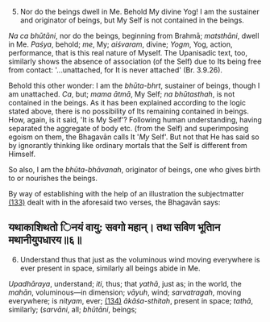 5. Nor do the beings dwell in Me. Behold My divine Yog! I am the sustainer and originator of beings, but My Self is not contained in the beings.

*Na ca bhūtāni*, nor do the beings, beginning from Brahmā; *matsthāni*, dwell in Me. *Paśya*, behold; *me*, My; *aiśvaram*, divine; *Yogm*, Yog, action, performance, that is this real nature of Myself. The Upanisadic text, too, similarly shows the absence of association (of the Self) due to Its being free from contact: '...unattached, for It is never attached' (Br. 3.9.26).

Behold this other wonder: I am the *bhūta-bhrt*, sustainer of beings, though I am unattached. *Ca*, but; *mama ātmā*, My Self; *na bhūtasthah*, is not contained in the beings. As it has been explained according to the logic stated above, there is no possibility of Its remaining contained in beings. How, again, is it said, 'It is My Self'? Following human understanding, having separated the aggregate of body etc. (from the Self) and superimposing egoism on them, the Bhagavān calls It '*My* Self'. But not that He has said so by ignorantly thinking like ordinary mortals that the Self is different from Himself.

So also, I am the *bhūta-bhāvanah*, originator of beings, one who gives birth to or nourishes the beings.

By way of establishing with the help of an illustration the subjectmatter [\(133\)](#page--1-0) dealt with in the aforesaid two verses, the Bhagavān says:

## यथाकाशिथतो िनयं वायु: सवगो महान्। तथा सविण भूतािन मथानीयुपधारय॥६॥

6. Understand thus that just as the voluminous wind moving everywhere is ever present in space, similarly all beings abide in Me.

*Upadhāraya*, understand; *iti*, thus; that *yathā*, just as; in the world, the *mahān*, voluminous—in dimension; *vāyuh*, wind; *sarvatragah*, moving everywhere; is *nityam*, ever; [\(134\)](#page--1-1) *ākāśa-sthitah*, present in space; *tathā*, similarly; (*sarvāni*, all; *bhūtāni*, beings;